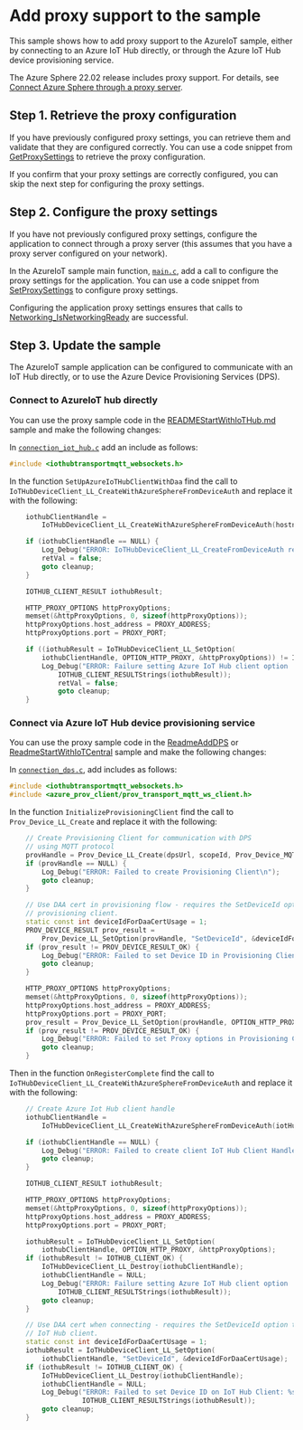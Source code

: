 # Add proxy support to the sample

This sample shows how to add proxy support to the AzureIoT sample, either by connecting to an Azure IoT Hub directly, or through the Azure IoT Hub device provisioning service.

The Azure Sphere 22.02 release includes proxy support. For details, see [Connect Azure Sphere through a proxy server](https://docs.microsoft.com/azure-sphere/network/connect-through-a-proxy).

## Step 1. Retrieve the proxy configuration

If you have previously configured proxy settings, you can retrieve them and validate that they are configured correctly. You can use a code snippet from [GetProxySettings](https://github.com/Azure/azure-sphere-samples/tree/main/CodeSnippets/Networking/Proxy/GetProxySettings) to retrieve the proxy configuration.

If you confirm that your proxy settings are correctly configured, you can skip the next step for configuring the proxy settings.

## Step 2. Configure the proxy settings

If you have not previously configured proxy settings, configure the application to connect through a proxy server (this assumes that you have a proxy server configured on your network).

In the AzureIoT sample main function, [`main.c`](../Common/main.c), add a call to configure the proxy settings for the application. You can use a code snippet from [SetProxySettings](https://github.com/Azure/azure-sphere-samples/tree/main/CodeSnippets/Networking/Proxy/SetProxySettings) to configure proxy settings.

Configuring the application proxy settings ensures that calls to [Networking_IsNetworkingReady](https://docs.microsoft.com/azure-sphere/reference/applibs-reference/applibs-networking/function-networking-isnetworkingready) are successful.

## Step 3. Update the sample

The AzureIoT sample application can be configured to communicate with an IoT Hub directly, or to use the Azure Device Provisioning Services (DPS).

### Connect to AzureIoT hub directly

You can use the proxy sample code in the [READMEStartWithIoTHub.md](./READMEStartWithIoTHub.md) sample and make the following changes:

In [`connection_iot_hub.c`](./IoTHub/connection_iot_hub.c) add an include as follows:

```cpp
#include <iothubtransportmqtt_websockets.h>
```

In the function `SetUpAzureIoTHubClientWithDaa` find the call to `IoTHubDeviceClient_LL_CreateWithAzureSphereFromDeviceAuth` and replace it with the following:

```cpp
    iothubClientHandle =
        IoTHubDeviceClient_LL_CreateWithAzureSphereFromDeviceAuth(hostname, MQTT_WebSocket_Protocol);

    if (iothubClientHandle == NULL) {
        Log_Debug("ERROR: IoTHubDeviceClient_LL_CreateFromDeviceAuth returned NULL.\n");
        retVal = false;
        goto cleanup;
    }

    IOTHUB_CLIENT_RESULT iothubResult;

    HTTP_PROXY_OPTIONS httpProxyOptions;
    memset(&httpProxyOptions, 0, sizeof(httpProxyOptions));
    httpProxyOptions.host_address = PROXY_ADDRESS;
    httpProxyOptions.port = PROXY_PORT;

    if ((iothubResult = IoTHubDeviceClient_LL_SetOption(
        iothubClientHandle, OPTION_HTTP_PROXY, &httpProxyOptions)) != IOTHUB_CLIENT_OK) {
        Log_Debug("ERROR: Failure setting Azure IoT Hub client option  \"OPTION_HTTP_PROXY\": %s\n",
            IOTHUB_CLIENT_RESULTStrings(iothubResult));
            retVal = false;
            goto cleanup;
    }
```

### Connect via Azure IoT Hub device provisioning service

You can use the proxy sample code in the [ReadmeAddDPS](ReadmeAddDPS.md) or [ReadmeStartWithIoTCentral](ReadmeStartWithIoTCentral.md) sample and make the following changes:

In [`connection_dps.c`](./DPS/connection_dps.c), add includes as follows:

```cpp
#include <iothubtransportmqtt_websockets.h>
#include <azure_prov_client/prov_transport_mqtt_ws_client.h>
```

In the function `InitializeProvisioningClient` find the call to `Prov_Device_LL_Create` and replace it with the following:

```cpp
    // Create Provisioning Client for communication with DPS
    // using MQTT protocol
    provHandle = Prov_Device_LL_Create(dpsUrl, scopeId, Prov_Device_MQTT_WS_Protocol);
    if (provHandle == NULL) {
        Log_Debug("ERROR: Failed to create Provisioning Client\n");
        goto cleanup;
    }

    // Use DAA cert in provisioning flow - requires the SetDeviceId option to be set on the
    // provisioning client.
    static const int deviceIdForDaaCertUsage = 1;
    PROV_DEVICE_RESULT prov_result =
        Prov_Device_LL_SetOption(provHandle, "SetDeviceId", &deviceIdForDaaCertUsage);
    if (prov_result != PROV_DEVICE_RESULT_OK) {
        Log_Debug("ERROR: Failed to set Device ID in Provisioning Client\n");
        goto cleanup;
    }

    HTTP_PROXY_OPTIONS httpProxyOptions;
    memset(&httpProxyOptions, 0, sizeof(httpProxyOptions));
    httpProxyOptions.host_address = PROXY_ADDRESS;
    httpProxyOptions.port = PROXY_PORT;
    prov_result = Prov_Device_LL_SetOption(provHandle, OPTION_HTTP_PROXY, &httpProxyOptions);
    if (prov_result != PROV_DEVICE_RESULT_OK) {
        Log_Debug("ERROR: Failed to set Proxy options in Provisioning Client\n");
        goto cleanup;
    }
```

Then in the function `OnRegisterComplete` find the call to `IoTHubDeviceClient_LL_CreateWithAzureSphereFromDeviceAuth` and replace it with the following:

```cpp
    // Create Azure Iot Hub client handle
    iothubClientHandle =
        IoTHubDeviceClient_LL_CreateWithAzureSphereFromDeviceAuth(iotHubUri, MQTT_WebSocket_Protocol);

    if (iothubClientHandle == NULL) {
        Log_Debug("ERROR: Failed to create client IoT Hub Client Handle\n");
        goto cleanup;
    }

    IOTHUB_CLIENT_RESULT iothubResult;

    HTTP_PROXY_OPTIONS httpProxyOptions;
    memset(&httpProxyOptions, 0, sizeof(httpProxyOptions));
    httpProxyOptions.host_address = PROXY_ADDRESS;
    httpProxyOptions.port = PROXY_PORT;

    iothubResult = IoTHubDeviceClient_LL_SetOption(
        iothubClientHandle, OPTION_HTTP_PROXY, &httpProxyOptions);
    if (iothubResult != IOTHUB_CLIENT_OK) {
        IoTHubDeviceClient_LL_Destroy(iothubClientHandle);
        iothubClientHandle = NULL;
        Log_Debug("ERROR: Failure setting Azure IoT Hub client option  \"OPTION_HTTP_PROXY\": %s\n",
            IOTHUB_CLIENT_RESULTStrings(iothubResult));
        goto cleanup;
    }

    // Use DAA cert when connecting - requires the SetDeviceId option to be set on the
    // IoT Hub client.
    static const int deviceIdForDaaCertUsage = 1;
    iothubResult = IoTHubDeviceClient_LL_SetOption(
        iothubClientHandle, "SetDeviceId", &deviceIdForDaaCertUsage);
    if (iothubResult != IOTHUB_CLIENT_OK) {
        IoTHubDeviceClient_LL_Destroy(iothubClientHandle);
        iothubClientHandle = NULL;
        Log_Debug("ERROR: Failed to set Device ID on IoT Hub Client: %s\n",
                  IOTHUB_CLIENT_RESULTStrings(iothubResult));
        goto cleanup;
    }
```
